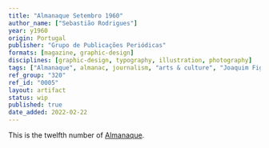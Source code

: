 ```yaml
---
title: "Almanaque Setembro 1960"
author_name: ["Sebastião Rodrigues"]
year: y1960
origin: Portugal
publisher: "Grupo de Publicações Periódicas"
formats: [magazine, graphic-design]
disciplines: [graphic-design, typography, illustration, photography]
tags: ["Almanaque", almanac, journalism, "arts & culture", "Joaquim Figueiredo Magalhães", monochrome]
ref_group: "320"
ref_id: "0005"
layout: artifact
status: wip
published: true
date_added: 2022-02-22
---
```


<p>This is the twelfth number of <a class="text cat-link publisher" href="/tags/almanaque/">Almanaque</a>.</p>

